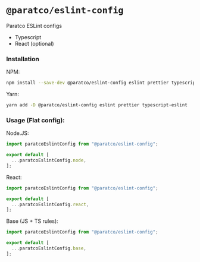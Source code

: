 # `@paratco/eslint-config`

Paratco ESLint configs

- Typescript
- React (optional)

### Installation

NPM:
```bash
npm install --save-dev @paratco/eslint-config eslint prettier typescript-eslint
```

Yarn:
```bash
yarn add -D @paratco/eslint-config eslint prettier typescript-eslint
```

### Usage (Flat config):

Node.JS:
```javascript
import paratcoEslintConfig from "@paratco/eslint-config";

export default [
  ...paratcoEslintConfig.node,
];
```

React:
```javascript
import paratcoEslintConfig from "@paratco/eslint-config";

export default [
  ...paratcoEslintConfig.react,
];
```

Base (JS + TS rules):
```javascript
import paratcoEslintConfig from "@paratco/eslint-config";

export default [
  ...paratcoEslintConfig.base,
];
```
